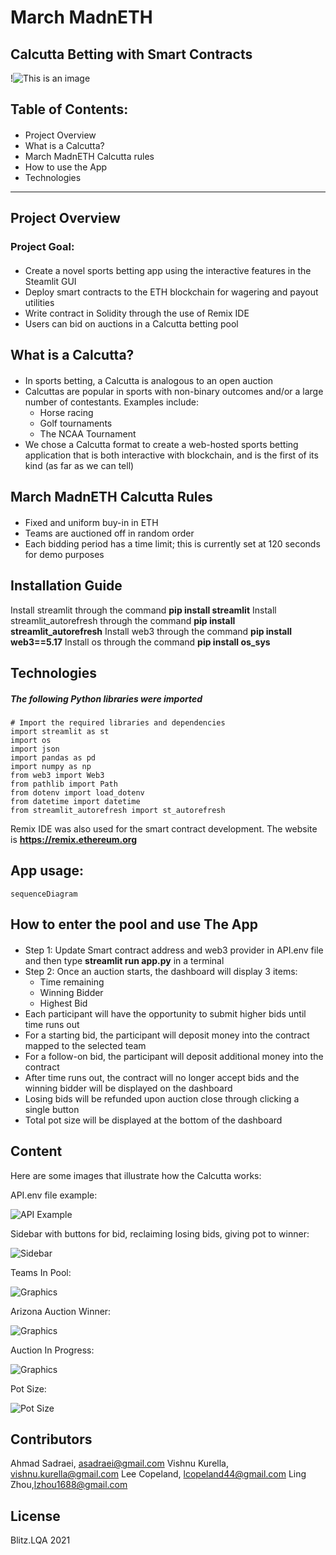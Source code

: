 # March MadnETH 
## Calcutta Betting with Smart Contracts
!![This is an image](https://images.rivals.com/image/upload/f_auto,q_auto,t_large/v0wuctkikgvrerd2pbdg)
## Table of Contents:
####
- Project Overview
- What is a Calcutta?
- March MadnETH Calcutta rules
- How to use the App
- Technologies
---
## Project Overview
### Project Goal:
####
- Create a novel sports betting app using the interactive features in the Steamlit GUI
- Deploy smart contracts to the ETH blockchain for wagering and payout utilities
- Write contract in Solidity through the use of Remix IDE
- Users can bid on auctions in a Calcutta betting pool


## What is a Calcutta?
####
- In sports betting, a Calcutta is analogous to an open auction
- Calcuttas are popular in sports with non-binary outcomes and/or a large number of contestants.  Examples include:
    - Horse racing
    - Golf tournaments
    - The NCAA Tournament
- We chose a Calcutta format to create a web-hosted sports betting application that is both interactive with blockchain, and is the first of its kind (as far as we can tell)

## March MadnETH Calcutta Rules
####
- Fixed and uniform buy-in in ETH
- Teams are auctioned off in random order
- Each bidding period has a time limit; this is currently set at 120 seconds for demo purposes

## Installation Guide

Install streamlit through the command **pip install streamlit**
Install streamlit_autorefresh through the command **pip install streamlit_autorefresh**
Install web3 through the command **pip install web3==5.17**
Install os through the command **pip install os_sys**


## Technologies
##### The following Python libraries were imported
```
# Import the required libraries and dependencies
import streamlit as st
import os
import json
import pandas as pd
import numpy as np
from web3 import Web3
from pathlib import Path
from dotenv import load_dotenv
from datetime import datetime
from streamlit_autorefresh import st_autorefresh
```

Remix IDE was also used for the smart contract development.  The website is **https://remix.ethereum.org**

## App usage:
```mermaid
sequenceDiagram
```

## How to enter the pool and use The App
####
- Step 1: Update Smart contract address and web3 provider in API.env file and then type **streamlit run app.py** in a terminal
- Step 2: Once an auction starts, the dashboard will display 3 items:
    - Time remaining
    - Winning Bidder
    - Highest Bid
- Each participant will have the opportunity to submit higher bids until time runs out
- For a starting bid, the participant will deposit money into the contract mapped to the selected team
- For a follow-on bid, the participant will deposit additional money into the contract
- After time runs out, the contract will no longer accept bids and the winning bidder will be displayed on the dashboard
- Losing bids will be refunded upon auction close through clicking a single button
- Total pot size will be displayed at the bottom of the dashboard

## Content

Here are some images that illustrate how the Calcutta works:

API.env file example:

![API Example](Images/APIExample.PNG)

Sidebar with buttons for bid, reclaiming losing bids, giving pot to winner:

![Sidebar](Images/Sidebar.PNG)

Teams In Pool:

![Graphics](Images/TeamsInPool.PNG)

Arizona Auction Winner:

![Graphics](Images/ArizonaAuction.PNG)

Auction In Progress:

![Graphics](Images/PurdueAuctionInProgress.PNG)

Pot Size:

![Pot Size](Images/PotSize.PNG)


## Contributors
Ahmad Sadraei, asadraei@gmail.com
Vishnu Kurella, vishnu.kurella@gmail.com
Lee Copeland, lcopeland44@gmail.com
Ling Zhou,lzhou1688@gmail.com

## License
Blitz.LQA 2021